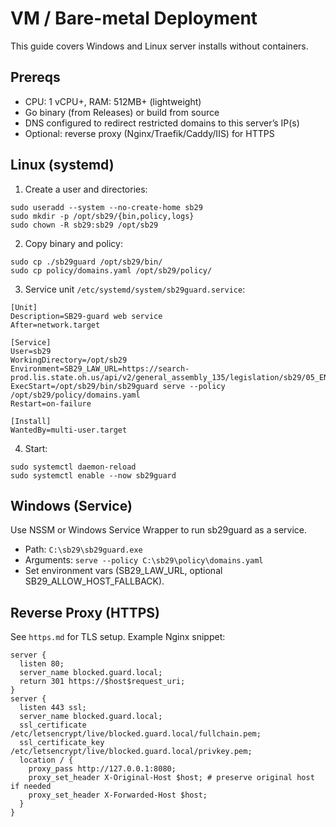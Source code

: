 # VM / Bare-metal Deployment

This guide covers Windows and Linux server installs without containers.

## Prereqs
- CPU: 1 vCPU+, RAM: 512MB+ (lightweight)
- Go binary (from Releases) or build from source
- DNS configured to redirect restricted domains to this server’s IP(s)
- Optional: reverse proxy (Nginx/Traefik/Caddy/IIS) for HTTPS

## Linux (systemd)
1) Create a user and directories:
```
sudo useradd --system --no-create-home sb29
sudo mkdir -p /opt/sb29/{bin,policy,logs}
sudo chown -R sb29:sb29 /opt/sb29
```
2) Copy binary and policy:
```
sudo cp ./sb29guard /opt/sb29/bin/
sudo cp policy/domains.yaml /opt/sb29/policy/
```
3) Service unit `/etc/systemd/system/sb29guard.service`:
```
[Unit]
Description=SB29-guard web service
After=network.target

[Service]
User=sb29
WorkingDirectory=/opt/sb29
Environment=SB29_LAW_URL=https://search-prod.lis.state.oh.us/api/v2/general_assembly_135/legislation/sb29/05_EN/pdf/
ExecStart=/opt/sb29/bin/sb29guard serve --policy /opt/sb29/policy/domains.yaml
Restart=on-failure

[Install]
WantedBy=multi-user.target
```
4) Start:
```
sudo systemctl daemon-reload
sudo systemctl enable --now sb29guard
```

## Windows (Service)
Use NSSM or Windows Service Wrapper to run sb29guard as a service.
- Path: `C:\sb29\sb29guard.exe`
- Arguments: `serve --policy C:\sb29\policy\domains.yaml`
- Set environment vars (SB29_LAW_URL, optional SB29_ALLOW_HOST_FALLBACK).

## Reverse Proxy (HTTPS)
See `https.md` for TLS setup. Example Nginx snippet:
```
server {
  listen 80;
  server_name blocked.guard.local;
  return 301 https://$host$request_uri;
}
server {
  listen 443 ssl;
  server_name blocked.guard.local;
  ssl_certificate     /etc/letsencrypt/live/blocked.guard.local/fullchain.pem;
  ssl_certificate_key /etc/letsencrypt/live/blocked.guard.local/privkey.pem;
  location / {
    proxy_pass http://127.0.0.1:8080;
    proxy_set_header X-Original-Host $host; # preserve original host if needed
    proxy_set_header X-Forwarded-Host $host;
  }
}
```
